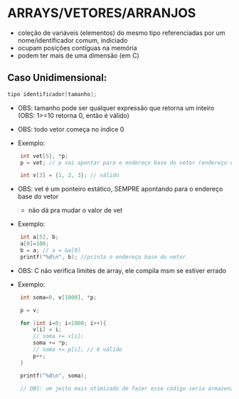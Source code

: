 # ARRAYS/VETORES/ARRANJOS
- coleção de variáveis (elementos) do mesmo tipo referenciadas por um nome/identificador comum, indiciado
- ocupam posições contíguas na memória
- podem ter mais de uma dimensão (em C)

## Caso Unidimensional:
```c
tipo identificador[tamanho];
```
- OBS: tamanho pode ser qualquer expressão que retorna um inteiro (OBS: 1>=10 retorna 0, então é válido)
- OBS: todo vetor começa no índice 0

- Exemplo:
```c
    int vet[5], *p;
    p = vet; // p vai apontar para o endereço base do vetor (endereço do primeiro byte do primeiro índice)

    int v[3] = {1, 2, 3}; // válido
```
- OBS: vet é um ponteiro estático, SEMPRE apontando para o endereço base do vetor
    - não dá pra mudar o valor de vet

- Exemplo:
```c
    int a[5], b;
    a[0]=100;
    b = a; // a = &a[0]
    printf("%d\n", b); //printa o endereço base do vetor
```
- OBS: C não verifica limites de array, ele compila msm se estiver errado

- Exemplo:
```c
    int soma=0, v[1000], *p;

    p = v;

    for (int i=0; i<1000; i++){
        v[i] = i;
        // soma += v[i];
        soma += *p;
        // soma += p[i]; // é válido
        p++;
    }

    printf("%d\n", soma);

    // OBS: um jeito mais otimizado de fazer esse código seria armazenar a soma na posição 0 do vetor
```